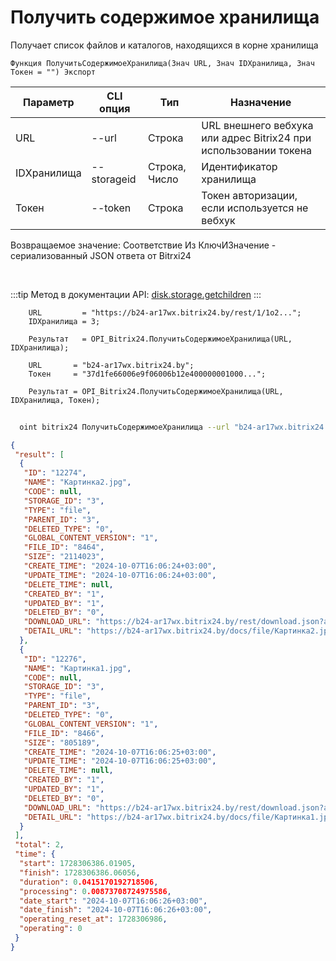 ﻿---
sidebar_position: 5
---

# Получить содержимое хранилища
 Получает список файлов и каталогов, находящихся в корне хранилища



`Функция ПолучитьСодержимоеХранилища(Знач URL, Знач IDХранилища, Знач Токен = "") Экспорт`

  | Параметр | CLI опция | Тип | Назначение |
  |-|-|-|-|
  | URL | --url | Строка | URL внешнего вебхука или адрес Bitrix24 при использовании токена |
  | IDХранилища | --storageid | Строка, Число | Идентификатор хранилища |
  | Токен | --token | Строка | Токен авторизации, если используется не вебхук |

  
  Возвращаемое значение:   Соответствие Из КлючИЗначение - сериализованный JSON ответа от Bitrxi24

<br/>

:::tip
Метод в документации API: [disk.storage.getchildren](https://dev.1c-bitrix.ru/rest_help/disk/storage/disk_storage_getchildren.php)
:::
<br/>


```bsl title="Пример кода"
    URL         = "https://b24-ar17wx.bitrix24.by/rest/1/1o2...";
    IDХранилища = 3;

    Результат   = OPI_Bitrix24.ПолучитьСодержимоеХранилища(URL, IDХранилища);

    URL       = "b24-ar17wx.bitrix24.by";
    Токен     = "37d1fe66006e9f06006b12e400000001000...";

    Результат = OPI_Bitrix24.ПолучитьСодержимоеХранилища(URL, IDХранилища, Токен);
```



```sh title="Пример команды CLI"
    
  oint bitrix24 ПолучитьСодержимоеХранилища --url "b24-ar17wx.bitrix24.by" --storageid %storageid% --token "b9df7366006e9f06006b12e400000001000..."

```

```json title="Результат"
{
 "result": [
  {
   "ID": "12274",
   "NAME": "Картинка2.jpg",
   "CODE": null,
   "STORAGE_ID": "3",
   "TYPE": "file",
   "PARENT_ID": "3",
   "DELETED_TYPE": "0",
   "GLOBAL_CONTENT_VERSION": "1",
   "FILE_ID": "8464",
   "SIZE": "2114023",
   "CREATE_TIME": "2024-10-07T16:06:24+03:00",
   "UPDATE_TIME": "2024-10-07T16:06:24+03:00",
   "DELETE_TIME": null,
   "CREATED_BY": "1",
   "UPDATED_BY": "1",
   "DELETED_BY": "0",
   "DOWNLOAD_URL": "https://b24-ar17wx.bitrix24.by/rest/download.json?auth=a9ea0367006e9f06006b12e4000000010000077cf7361dce36b4295333ecec6bf0f55c&token=disk%7CaWQ9MTIyNzQmXz03RUtQdGhuTzlVZ0pyalZ0SFlSOGpRSFBxZVRobnNiag%3D%3D%7CImRvd25sb2FkfGRpc2t8YVdROU1USXlOelFtWHowM1JVdFFkR2h1VHpsVlowcHlhbFowU0ZsU09HcFJTRkJ4WlZSb2JuTmlhZz09fGE5ZWEwMzY3MDA2ZTlmMDYwMDZiMTJlNDAwMDAwMDAxMDAwMDA3N2NmNzM2MWRjZTM2YjQyOTUzMzNlY2VjNmJmMGY1NWMi.sfljB4tSFIef5YfG%2BpZdWIkjwsyC%2FUO39QijwmdpF%2Fo%3D",
   "DETAIL_URL": "https://b24-ar17wx.bitrix24.by/docs/file/Картинка2.jpg"
  },
  {
   "ID": "12276",
   "NAME": "Картинка1.jpg",
   "CODE": null,
   "STORAGE_ID": "3",
   "TYPE": "file",
   "PARENT_ID": "3",
   "DELETED_TYPE": "0",
   "GLOBAL_CONTENT_VERSION": "1",
   "FILE_ID": "8466",
   "SIZE": "805189",
   "CREATE_TIME": "2024-10-07T16:06:25+03:00",
   "UPDATE_TIME": "2024-10-07T16:06:25+03:00",
   "DELETE_TIME": null,
   "CREATED_BY": "1",
   "UPDATED_BY": "1",
   "DELETED_BY": "0",
   "DOWNLOAD_URL": "https://b24-ar17wx.bitrix24.by/rest/download.json?auth=a9ea0367006e9f06006b12e4000000010000077cf7361dce36b4295333ecec6bf0f55c&token=disk%7CaWQ9MTIyNzYmXz1OMlFyaGhvTHJ6ZnIwY0FBdUNWRjF2MDFoRGFLZUl0aA%3D%3D%7CImRvd25sb2FkfGRpc2t8YVdROU1USXlOelltWHoxT01sRnlhR2h2VEhKNlpuSXdZMEZCZFVOV1JqRjJNREZvUkdGTFpVbDBhQT09fGE5ZWEwMzY3MDA2ZTlmMDYwMDZiMTJlNDAwMDAwMDAxMDAwMDA3N2NmNzM2MWRjZTM2YjQyOTUzMzNlY2VjNmJmMGY1NWMi.%2BgJnKap22blbe1rJdVGTxaNLNyzmP99D2Tq4bY1tf4o%3D",
   "DETAIL_URL": "https://b24-ar17wx.bitrix24.by/docs/file/Картинка1.jpg"
  }
 ],
 "total": 2,
 "time": {
  "start": 1728306386.01905,
  "finish": 1728306386.06056,
  "duration": 0.0415170192718506,
  "processing": 0.00873708724975586,
  "date_start": "2024-10-07T16:06:26+03:00",
  "date_finish": "2024-10-07T16:06:26+03:00",
  "operating_reset_at": 1728306986,
  "operating": 0
 }
}
```

